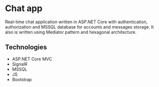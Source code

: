 # Chat app
Real-time chat application written in ASP.NET Core with authentication, authorization and MSSQL database for accounts and messages storage. It also is written using Mediator pattern and hexagonal architecture.
## Technologies
- ASP.NET Core MVC
- SignalR
- MSSQL
- JS
- Bootstrap
